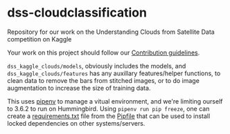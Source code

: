 # dss-cloudclassification
Repository for our work on the Understanding Clouds from Satellite Data competition on Kaggle

Your work on this project should follow our [Contribution guidelines](https://github.com/datascienceslugs/Useful-Documents/blob/master/CONTRIBUTING.md).

`dss_kaggle_clouds/models`, obviously includes the models, and `dss_kaggle_clouds/features` has any auxillary features/helper functions, to clean data to remove the bars from stitched images, or to do image augmentation to increase the size of training data.

This uses [pipenv](https://pipenv-fork.readthedocs.io/en/latest/) to manage a vitual environment, and we're limiting ourself to 3.6.2 to run on Hummingbird. Using `pipenv run pip freeze`, one can create a [requirements.txt](./requirements.txt) file from the [Pipfile](./Pipfile) that can be used to install locked dependencies on other systems/servers.


